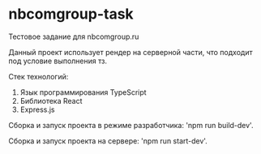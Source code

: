 # nbcomgroup-task
Тестовое задание для nbcomgroup.ru

Данный проект использует рендер на серверной части, что подходит под условие выполнения тз.

Стек технологий:
1) Язык программирования TypeScript
2) Библиотека React
3) Express.js

Сборка и запуск проекта в режиме разработчика: 'npm run build-dev'.

Сборка и запуск проекта на сервере: 'npm run start-dev'.

